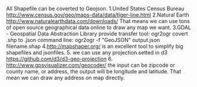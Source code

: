 All Shapefile can be coverted to Geojson.
1.United States Census Bureau
http://www.census.gov/geo/maps-data/data/tiger-line.html
2.Natural Earth 
http://www.naturalearthdata.com/downloads/
That means we can use tons of open source geographical data online to draw any map we want.
3.GDAL - Geospatial Data Abstraction Library provide transfer tool: ogr2ogr covert .shp to .json
command line: ogr2ogr -f "GeoJSON" output.json filename.shap
4.http://mapshaper.org/ 
is an excellent tool to simplify big shapefiles and jsonfiles.
5. we can use any projection setted in d3
https://github.com/d3/d3-geo-projection
6. http://www.gpsvisualizer.com/geocoder/
the input can be zipcode or county name, or address, the output will be longitude and latitude. That mean we can draw any address on map directly.

